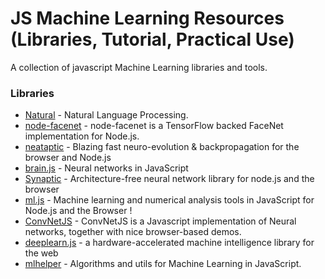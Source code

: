 # JS Machine Learning Resources (Libraries, Tutorial, Practical Use)
A collection of javascript Machine Learning libraries and tools.

### Libraries

* [Natural](https://github.com/NaturalNode/natural) - Natural Language Processing.
* [node-facenet](https://github.com/zixia/node-facenet) - node-facenet is a TensorFlow backed FaceNet implementation for Node.js.
* [neataptic](https://github.com/wagenaartje/neataptic) - Blazing fast neuro-evolution & backpropagation for the browser and Node.js
* [brain.js](https://github.com/harthur-org/brain.js) - Neural networks in JavaScript
* [Synaptic](https://github.com/cazala/synaptic) - Architecture-free neural network library for node.js and the browser
* [ml.js](https://github.com/mljs) - Machine learning and numerical analysis tools in JavaScript for Node.js and the Browser !
* [ConvNetJS](https://github.com/karpathy/convnetjs) - ConvNetJS is a Javascript implementation of Neural networks, together with nice browser-based demos. 
* [deeplearn.js](https://github.com/PAIR-code/deeplearnjs) - a hardware-accelerated machine intelligence library for the web
* [mlhelper](https://github.com/laoqiren/mlhelper) - Algorithms and utils for Machine Learning in JavaScript.
